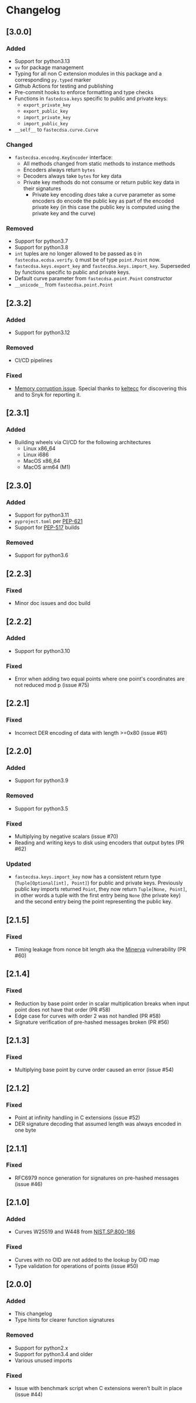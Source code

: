 # Changelog

## [3.0.0]
### Added
- Support for python3.13
- `uv` for package management
- Typing for all non C extension modules in this package and a corresponding `py.typed` marker
- Github Actions for testing and publishing
- Pre-commit hooks to enforce formatting and type checks
- Functions in `fastedcsa.keys` specific to public and private keys:
  - `export_private_key`
  - `export_public_key`
  - `import_private_key`
  - `import_public_key`
- `__self__` to `fastecdsa.curve.Curve`

### Changed
- `fastecdsa.encodng.KeyEncoder` interface:
  - All methods changed from static methods to instance methods
  - Encoders always return `bytes`
  - Decoders always take `bytes` for key data
  - Private key methods do not consume or return public key data in their signatures
    - Private key encoding _does_ take a curve parameter as some encoders do encode the public key as part of the encoded private key (in this case the public key is computed using the private key and the curve)

### Removed
- Support for python3.7
- Support for python3.8
- `int` tuples are no longer allowed to be passed as `Q` in `fastecdsa.ecdsa.verify`. `Q` must be of type `point.Point` now.
- `fastecdsa.keys.export_key` and `fastecdsa.keys.import_key`. Superseded by functions specific to public and private keys.
- Default curve parameter from `fastecdsa.point.Point` constructor
- `__unicode__` from `fastecdsa.point.Point`

## [2.3.2]
### Added
- Support for python3.12

### Removed
- CI/CD pipelines

### Fixed
- [Memory corruption issue](https://gist.github.com/keltecc/49da037072276f21b005a8337c15db26). Special thanks to [keltecc](https://gist.github.com/keltecc) for discovering this and to Snyk for reporting it.

## [2.3.1]
### Added
- Building wheels via CI/CD for the following architectures
  - Linux x86_64
  - Linux i686
  - MacOS x86_64
  - MacOS arm64 (M1)

## [2.3.0]
### Added
- Support for python3.11
- `pyproject.toml` per [PEP-621](https://peps.python.org/pep-0621/)
- Support for [PEP-517](https://peps.python.org/pep-0517/) builds

### Removed
- Support for python3.6

## [2.2.3]
### Fixed
- Minor doc issues and doc build

## [2.2.2]
### Added
- Support for python3.10

### Fixed
- Error when adding two equal points where one point's coordinates are not reduced mod p (issue #75)

## [2.2.1]
### Fixed
- Incorrect DER encoding of data with length >=0x80 (issue #61)

## [2.2.0]
### Added
- Support for python3.9

### Removed
- Support for python3.5

### Fixed
- Multiplying by negative scalars (issue #70)
- Reading and writing keys to disk using encoders that output bytes (PR #62)

### Updated
- `fastecdsa.keys.import_key` now has a consistent return type (`Tuple[Optional[int], Point]`) for public and private
keys. Previously public key imports returned `Point`, they now return `Tuple[None, Point]`, in other words a tuple
with the first entry being `None` (the private key) and the second entry being the point representing the public key.

## [2.1.5]
### Fixed
- Timing leakage from nonce bit length aka the [Minerva](https://minerva.crocs.fi.muni.cz/) vulnerability (PR #60)

## [2.1.4]
### Fixed
- Reduction by base point order in scalar multiplication breaks when input point does not have that order (PR #58)
- Edge case for curves with order 2 was not handled (PR #58)
- Signature verification of pre-hashed messages broken (PR #56)

## [2.1.3]
### Fixed
- Multiplying base point by curve order caused an error (issue #54)

## [2.1.2]
### Fixed
- Point at infinity handling in C extensions (issue #52)
- DER signature decoding that assumed length was always encoded in one byte

## [2.1.1]
### Fixed
- RFC6979 nonce generation for signatures on pre-hashed messages (issue #46)

## [2.1.0]
### Added
- Curves W25519 and W448 from [NIST.SP.800-186](https://nvlpubs.nist.gov/nistpubs/SpecialPublications/NIST.SP.800-186-draft.pdf)

### Fixed
- Curves with no OID are not added to the lookup by OID map
- Type validation for operations of points (issue #50)

## [2.0.0]
### Added
- This changelog
- Type hints for clearer function signatures

### Removed
- Support for python2.x
- Support for python3.4 and older
- Various unused imports

### Fixed
- Issue with benchmark script when C extensions weren't built in place (issue #44)
